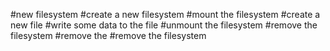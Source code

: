 #new filesystem
#create a new filesystem
#mount the filesystem
#create a new file
#write some data to the file
#unmount the filesystem
#remove the filesystem
#remove the
#remove the filesystem